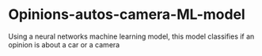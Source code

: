 # Opinions-autos-camera-ML-model
Using a neural networks machine learning model, this model classifies if an opinion is about a car or a camera
